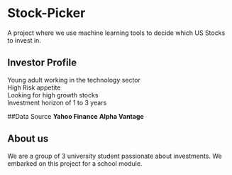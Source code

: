 # Stock-Picker
A project where we use machine learning tools to decide which US Stocks to invest in.

## Investor Profile
<p>Young adult working in the technology sector<br>High Risk appetite<br>Looking for high growth stocks<br>Investment horizon of 1 to 3 years</p>

##Data Source
**Yahoo Finance**
**Alpha Vantage**

## About us
We are a group of 3 university student passionate about investments. We embarked on this project for a school module.
